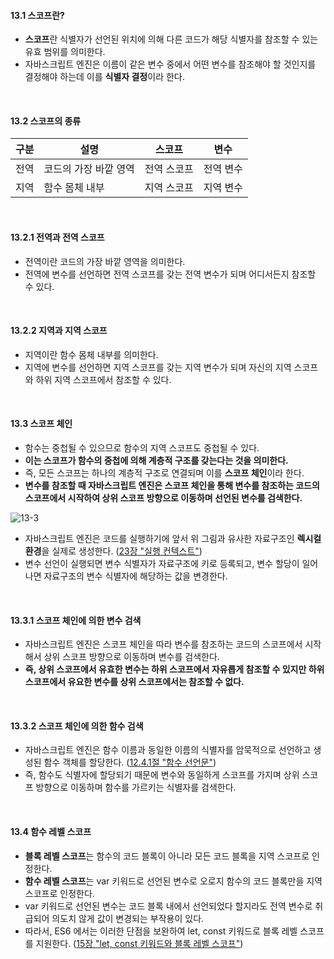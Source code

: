 #### 13.1 스코프란?
- **스코프**란 식별자가 선언된 위치에 의해 다른 코드가 해당 식별자를 참조할 수 있는 유효 범위를 의미한다.
- 자바스크립트 엔진은 이름이 같은 변수 중에서 어떤 변수를 참조해야 할 것인지를 결정해야 하는데 이를 **식별자 결정**이라 한다.

<br />

#### 13.2 스코프의 종류
| 구분 | 설명           | 스코프    | 변수    |
|----|--------------|--------|-------|
| 전역 | 코드의 가장 바깥 영역 | 전역 스코프 | 전역 변수 |
| 지역 | 함수 몸체 내부     | 지역 스코프 | 지역 변수 |

<br >

#### 13.2.1 전역과 전역 스코프
- 전역이란 코드의 가장 바깥 영역을 의미한다.
- 전역에 변수를 선언하면 전역 스코프를 갖는 전역 변수가 되며 어디서든지 참조할 수 있다.

<br />

#### 13.2.2 지역과 지역 스코프
- 지역이란 함수 몸체 내부를 의미한다.
- 지역에 변수를 선언하면 지역 스코프를 갖는 지역 변수가 되며 자신의 지역 스코프와 하위 지역 스코프에서 참조할 수 있다.

<br />

#### 13.3 스코프 체인
- 함수는 중첩될 수 있으므로 함수의 지역 스코프도 중첩될 수 있다.
- **이는 스코프가 함수의 중첩에 의해 계층적 구조를 갖는다는 것을 의미한다.**
- 즉, 모든 스코프는 하나의 계층적 구조로 연결되며 이를 **스코프 체인**이라 한다.
- **변수를 참조할 때 자바스크립트 엔진은 스코프 체인을 통해 변수를 참조하는 코드의 스코프에서 시작하여 상위 스코프 방향으로 이동하며 선언된 변수를 검색한다.**

![13-3](https://github.com/user-attachments/assets/af7ced48-060d-40ed-a220-d0dca8e60d6f)

- 자바스크립트 엔진은 코드를 실행하기에 앞서 위 그림과 유사한 자료구조인 **렉시컬 환경**을 실제로 생성한다. ([23장 "실행 컨텍스트"](URL))
- 변수 선언이 실행되면 변수 식별자가 자료구조에 키로 등록되고, 변수 할당이 일어나면 자료구조의 변수 식별자에 해당하는 값을 변경한다.

<br />

#### 13.3.1 스코프 체인에 의한 변수 검색
- 자바스크립트 엔진은 스코프 체인을 따라 변수를 참조하는 코드의 스코프에서 시작해서 상위 스코프 방향으로 이동하며 변수를 검색한다.
- **즉, 상위 스코프에서 유효한 변수는 하위 스코프에서 자유롭게 참조할 수 있지만 하위 스코프에서 유요한 변수를 상위 스코프에서는 참조할 수 없다.**

<br />

#### 13.3.2 스코프 체인에 의한 함수 검색
- 자바스크립트 엔진은 함수 이름과 동일한 이름의 식별자를 암묵적으로 선언하고 생성된 함수 객체를 할당한다. ([12.4.1절 "함수 선언문"](https://github.com/darkmyu/note/tree/main/01_%EB%AA%A8%EB%8D%98_%EC%9E%90%EB%B0%94%EC%8A%A4%ED%81%AC%EB%A6%BD%ED%8A%B8_Deep_Dive/CH_12_%ED%95%A8%EC%88%98#1241-%ED%95%A8%EC%88%98-%EC%84%A0%EC%96%B8%EB%AC%B8))
- 즉, 함수도 식별자에 할당되기 때문에 변수와 동일하게 스코프를 가지며 상위 스코프 방향으로 이동하며 함수를 가르키는 식별자를 검색한다. 

<br />

#### 13.4 함수 레벨 스코프
- **블록 레벨 스코프**는 함수의 코드 블록이 아니라 모든 코드 블록을 지역 스코프로 인정한다.
- **함수 레벨 스코프**는 var 키워드로 선언된 변수로 오로지 함수의 코드 블록만을 지역 스코프로 인정한다.
- var 키워드로 선언된 변수는 코드 블록 내에서 선언되었다 할지라도 전역 변수로 취급되어 의도치 않게 값이 변경되는 부작용이 있다.
- 따라서, ES6 에서는 이러한 단점을 보완하여 let, const 키워드로 블록 레벨 스코프를 지원한다. ([15장 "let, const 키워드와 블록 레벨 스코프"](URL))

<br />


